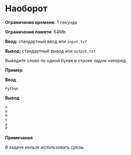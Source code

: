 # Наоборот

**Ограничение времени:** 1 секунда

**Ограничение памяти:** 64Mb

**Ввод:** стандартный ввод или `input.txt`

**Вывод:** стандартный вывод или `output.txt`

Выведите слово по одной букве в строке задом наперед.

**Пример**

**Ввод**
```
Python
```

**Вывод**
```
n
o
h
t
y
P
```

**Примечания**

В задаче нельзя использовать срезы.